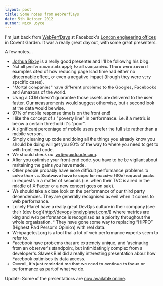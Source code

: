 ```yaml
---
layout: post
title: Some notes from WebPerfDays
date: 5th October 2012
author: Nick Boyce
---
```


I'm just back from [WebPerfDays](http://webperfdays.org/) at Facebook's [London engineering offices](http://www.facebook.com/facebooklondon) in Covent Garden. It was a really great day out, with some great presenters.

A few notes&hellip;

* [Joshua Bixby](http://www.webperformancetoday.com/) is a really good presenter and I'll be following his blog.
* Not all performace stats apply to all companies. There were several examples cited of how reducing page load time had either no discernable effect, or even a negative impact (though they were very specific cases).
* "Mortal companies" have different problems to the Googles, Facebooks and Amazons of the world.
* Using a CDN doesn't guarantee those assets are delivered to the user faster. Our measurements would suggest otherwise, but a second look at the data would be wise.
* 97% of mobile response time is on the front end!
* I like the concept of a "poverty line" in performance. i.e. if a metric is below a certain threshold it's "poor".
* A significant percentage of mobile users prefer the full site rather than a mobile version.
* Simply cleaning up code and doing all the things you already know you should be doing will get you 80% of the way to where you need to get to with front-end code.
* We should check out [writegoodcode.com](http://www.writegoodcode.com/).
* After you optimise your front-end code, you have to be be vigilant about maitaining the gains you have made.
* Other people probably have more difficult performance problems to solve than us. Seatwave have to cope for massive (60x) request peaks in requests in a matter of seconds (i.e. when their TVC is aired in the middle of X-Factor or a new concert goes on sale).
* We should take a close look on the performance of our third party dependencies. They are generally recognised as evil when it comes to web performance.
* Lonely Planet have a really great DevOps culture in their company (see their (dev blog)[http://devops.lonelyplanet.com/]) where metrics are king and web performance is recognised as a priority throughout the whole organisation. * They have gone some way to replacing “HiPPO” (Highest Paid Person’s Opinion) with real data. 
* Webpagetest.org is a tool that a lot of web performance experts seem to refer to.
* Facebook have problems that are extremely unique, and fascinating from an observer's standpoint, but intimidatingly complex from a developer's. Sławek Biel did a really interesting presentation about how Facebook optimises its data access.
* Overall, it's just reminded me that we need to continue to focus on performance as part of what we do.

Update: Some of the presentations are [now available online](http://www.seriticonsulting.com/blog/2012/10/8/webperfdays-summary-and-slides.html).